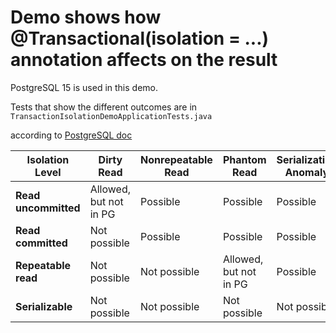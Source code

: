 # Demo shows how @Transactional(isolation = ...) annotation affects on the result

PostgreSQL 15 is used in this demo.

Tests that show the different outcomes are in `TransactionIsolationDemoApplicationTests.java`

according to [PostgreSQL doc](https://www.postgresql.org/docs/current/transaction-iso.html)

| **Isolation Level**  | **Dirty Read**         | **Nonrepeatable Read** | **Phantom Read**       | **Serialization Anomaly** |
|----------------------|------------------------|------------------------|------------------------|---------------------------|
| **Read uncommitted** | Allowed, but not in PG | Possible               | Possible               | Possible                  |
| **Read committed**   | Not possible           | Possible               | Possible               | Possible                  |
| **Repeatable read**  | Not possible           | Not possible           | Allowed, but not in PG | Possible                  |
| **Serializable**     | Not possible           | Not possible           | Not possible           | Not possible              |